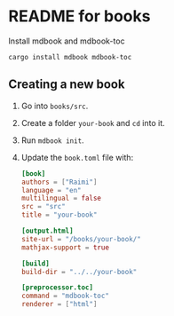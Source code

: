 # README for books

Install mdbook and mdbook-toc

```
cargo install mdbook mdbook-toc
```

## Creating a new book

1. Go into `books/src`.

2. Create a folder `your-book` and `cd` into it.

3. Run `mdbook init`.

4. Update the `book.toml` file with:

    ```toml
    [book]
    authors = ["Raimi"]
    language = "en"
    multilingual = false
    src = "src"
    title = "your-book"

    [output.html]
    site-url = "/books/your-book/"
    mathjax-support = true

    [build]
    build-dir = "../../your-book"

    [preprocessor.toc]
    command = "mdbook-toc"
    renderer = ["html"]
    ```
